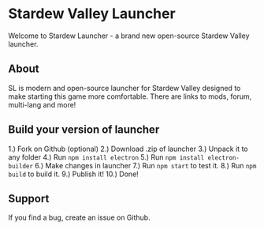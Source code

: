 # Stardew Valley Launcher

Welcome to Stardew Launcher - a brand new open-source Stardew Valley launcher.

## About
SL is modern and open-source launcher for Stardew Valley designed to make starting this game more comfortable. There are links to mods, forum, multi-lang and more!

## Build your version of launcher

1.) Fork on Github (optional)
2.) Download .zip of launcher
3.) Unpack it to any folder
4.) Run `npm install electron`
5.) Run `npm install electron-builder`
6.) Make changes in launcher
7.) Run `npm start` to test it.
8.) Run `npm build` to build it.
9.) Publish it!
10.) Done!

## Support

If you find a bug, create an issue on Github.